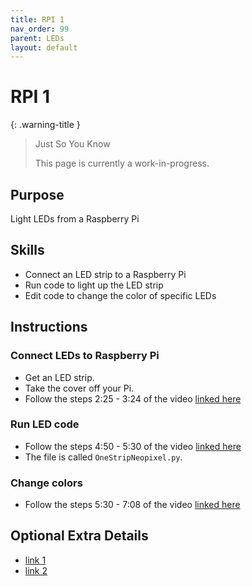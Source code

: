 ```yaml
---
title: RPI 1
nav_order: 99
parent: LEDs
layout: default
---
```


# RPI 1

{: .warning-title }

> Just So You Know
>
> This page is currently a work-in-progress.

## Purpose

Light LEDs from a Raspberry Pi

## Skills

- Connect an LED strip to a Raspberry Pi
- Run code to light up the LED strip
- Edit code to change the color of specific LEDs

## Instructions

### Connect LEDs to Raspberry Pi

- Get an LED strip.
- Take the cover off your Pi.
- Follow the steps 2:25 - 3:24 of the video [linked here](https://www.youtube.com/watch?v=aNlaj1r7NKc&start=145&end=204)

### Run LED code

- Follow the steps 4:50 - 5:30 of the video [linked here](https://www.youtube.com/watch?v=aNlaj1r7NKc&start=290&end=330)
- The file is called `OneStripNeopixel.py`.

### Change colors

- Follow the steps 5:30 - 7:08 of the video [linked here](https://www.youtube.com/watch?v=aNlaj1r7NKc&start=330&end=428)

## Optional Extra Details

- [link 1](https://g.co/kgs/2eMhdLw)
- [link 2](https://core-electronics.com.au/guides/raspberry-pi/fully-addressable-rgb-raspberry-pi/)
